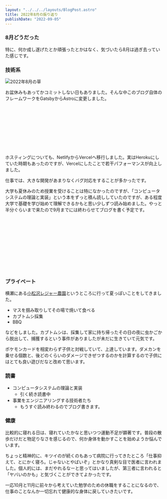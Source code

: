 ```yaml
---
layout: "../../../layouts/BlogPost.astro"
title: 2022年8月の振り返り
publishDate: "2022-09-05"
---
```



### 8月どうだった

特に、何か成し遂げたとか頑張ったとかはなく、気づいたら8月は過ぎ去っていた感じです。


### 技術系

![2022年8月の草](/images/github202208.png)

お盆休みもあってかコミットしない日もありました。そんな中このブログ自体のフレームワークをGatsbyからAstroに変更しました。

<div class="iframely-embed"><div class="iframely-responsive" style="height: 140px; padding-bottom: 0;"><a href="https://ryokatsu.dev/blog/2022/0824" data-iframely-url="//iframely.net/aHYWoRz?card=small"></a></div></div>

ホスティングについても、NetlifyからVercelへ移行しました。実はHerokuにしていた時期もあったのですが、Vercelにしたことで若干パフォーマンスが向上しました。

仕事では、大きな開発があまりなくバグ対応をすることが多かったです。

大学も夏休みのため授業を受けることは特になかったのですが、「コンピュータシステムの理論と実装」という本をずっと積ん読ししていたのですが、ある程度大学で基礎を学び始めて理解できるかもと思い少しずつ読み始めました。やっと半分ぐらいまで来たので9月までには終わらせてブログを書く予定です。

<div class="iframely-embed"><div class="iframely-responsive" style="height: 170px; padding-bottom: 0;"><a href="https://www.oreilly.co.jp//books/9784873117126/" data-iframely-url="//iframely.net/UEt7jtF"></a></div></div>



### プライベート

横瀬にある[小松沢レジャー農園](http://www.komatsuzawa.co.jp/)というところに行って夏っぽいことをしてきました。

- マスを掴み取りしてその場で焼いて食べる
- カブトムシ採集
- BBQ

などをしました。カブトムシは、採集して家に持ち帰ったその日の夜に虫かごから脱出して、捕獲するという事件がありましたが未だに生きていて元気です。

ポケモンカードを相変わらず子供と対戦していて、上達しています。ダメカンを乗せる個数と、後どのくらいのダメージできぜつするのかを計算するので子供にはとても良い遊びだなと改めて思います。


### 読書
- コンピュータシステムの理論と実装
  - 引く続き読書中
- 事業をエンジニアリングする技術者たち
  - もうすぐ読み終わるのでブログ書きます。


### 健康

比較的に寝れる日は、寝れていたかなと思いつつ運動不足が顕著です。普段の散歩だけだと物足りなさを感じるので、何か身体を動かすことを始めようか悩んでいます。

ちょっと精神的に、キツイのが続くのもあって病院に行ってきたところ「仕事抑えて、とにかく寝ろ。じゃないとやばいぞ」とかなり真剣な目で医者に言われました。個人的には、まだやれるなーと思ってはいましたが、第三者に言われると「ヤバいのかも」と気づくことができてよかったです。

一応10月と11月に前々から考えていた勉学のための休職をすることになるので、仕事のことなんか一切忘れて健康的な身体に戻していきたいです。
